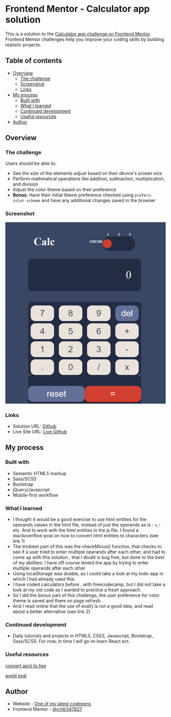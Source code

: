 # Frontend Mentor - Calculator app solution

This is a solution to the [Calculator app challenge on Frontend Mentor](https://www.frontendmentor.io/challenges/calculator-app-9lteq5N29). Frontend Mentor challenges help you improve your coding skills by building realistic projects. 

## Table of contents

- [Overview](#overview)
  - [The challenge](#the-challenge)
  - [Screenshot](#screenshot)
  - [Links](#links)
- [My process](#my-process)
  - [Built with](#built-with)
  - [What I learned](#what-i-learned)
  - [Continued development](#continued-development)
  - [Useful resources](#useful-resources)
- [Author](#author)


## Overview

### The challenge

Users should be able to:

- See the size of the elements adjust based on their device's screen size
- Perform mathmatical operations like addition, subtraction, multiplication, and division
- Adjust the color theme based on their preference
- **Bonus**: Have their initial theme preference checked using `prefers-color-scheme` and have any additional changes saved in the browser

### Screenshot

![screenshot](./images/screenshot.PNG "screenshot")

### Links

- Solution URL: [Github]()
- Live Site URL: [Live Github]()

## My process

### Built with

- Semantic HTML5 markup
- Sass/SCSS
- Bootstrap
- jQuery/Javascript
- Mobile-first workflow


### What I learned
  - I thought it would be a good exercise to use html entities for the operands values in the html file, instead of just the operands as is : +,- etc. And to work with the html entities in the js file. 
  I found a stackoverflow post on how to convert html entities to characters (see link 1) 
  - The trickiest part of this was the checkMinus() function, that checks to see if a user tried to enter multiple operands after each other, and had to come up with this solution , that I doubt is bug free, but done to the best of my abilities.
   I have off course tested the app by trying to enter multiple operands after each other
  - Using localStorage was doable, as I could take a look at my todo-app in which I had already used this.
  - I have coded calculators before , with freecodecamp, but I did not take a look at my old code as I wanted to practice a fresh approach.
  - So I did the bonus part of this challenge, the user preference for color theme is saved and there on page refresh.
  - And I read online that the use of eval() is not a good idea, and read about a better alternative (see link 2)
   

### Continued development

- Daily tutorials and projects in HTML5, CSS3, Javascript, Bootstrap, Sass/SCSS. For now, in time I will go re-learn React ect.

### Useful resources

[convert ascii to hex](https://stackoverflow.com/questions/20580045/javascript-character-ascii-to-hex)

[avoid eval](https://dev.to/spukas/everything-wrong-with-javascript-eval-35on)

## Author

- Website - [One of my latest codepens](https://codepen.io/cynthiab72/pen/oNybYON)
- Frontend Mentor - [@cmb347827](https://www.frontendmentor.io/profile/cmb347827)

